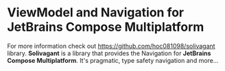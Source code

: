 # ViewModel and Navigation for JetBrains Compose Multiplatform

For more information check out https://github.com/hoc081098/solivagant library.
**Solivagant** is a library that provides the Navigation for **JetBrains Compose Multiplatform**.
It's pragmatic, type safety navigation and more...
